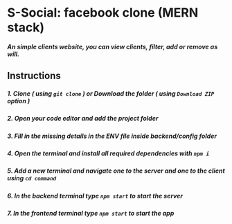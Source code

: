 # S-Social: facebook clone (MERN stack)

***An simple clients website, you can view clients, filter, add or remove as will.***

## Instructions
##### 1. Clone ***( using `git clone` )*** or Download the folder ***( using ***`Download ZIP`*** option )*** #####
##### 2. Open your code editor and add the project folder #####
##### 3. Fill in the missing details in the ENV file inside backend/config folder #####
##### 4. Open the terminal and install all required dependencies with ***`npm i`*** #####
##### 5. Add a new terminal and navigate one to the server and one to the client using ***`cd command`*** #####
##### 6. In the backend terminal type ***`npm start`*** to start the server #####
##### 7. In the frontend terminal type ***`npm start`*** to start the app #####


